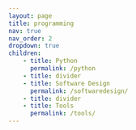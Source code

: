 ```yaml
---
layout: page
title: programming
nav: true
nav_order: 2
dropdown: true
children:
    - title: Python
      permalink: /python
    - title: divider
    - title: Software Design
      permalink: /softwaredesign/
    - title: divider
    - title: Tools
      permalink: /tools/
---
```


